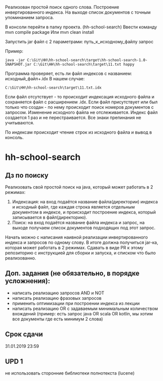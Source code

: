 Реализован простой поиск одного слова.
Построение инвертированного индекса.
На выходе список документов с точным упоминанием запроса.

В консоли перейти в папку проекта. (hh-school-search)
Ввести команду mvn compile package
Или mvn clean install

Запустить jar файл с 2 параметрами: путь_к_исходному_файлу запрос

Пример:
```
java -jar C:\Git\HH\hh-school-search\target\hh-school-search-1.0-SNAPSHOT.jar C:\Git\HH\hh-school-search\target\11.txt happy
```

Программа проверяет, есть ли файл индексов с названием: исходный_файл+.idx 
В нашем случае: 
```
C:\Git\HH\hh-school-search\target\11.txt.idx
```

Если файл отсутствует - то происходит индексация исходного файла и сохраняется файл с расширением .idx.
Если файл присутствует или был только что создан - по нему происходит поиск номеров документов с запросом. 
Изменение исходного файла не отслеживается. Индекс файл создается 1 раз и не перестраивается.
Все знаки препинания не учитываются.

По индексам происходит чтение строк из исходного файла и вывод в консоль.


# hh-school-search
## Дз по поиску 

Реализовать свой простой поиск на java, который может работать в 2 режимах: 

1. Индексация: на вход подаётся название файла(директории) индекса и исходный файл, где каждая строка является отдельным документом в индексе, и происходит построение индекса, который записывается в файл(директорию). 
2. Поиск: на вход подаётся название файла индекса и запрос, на выходе получаем список документов подходящих под этот запрос.

Начать можно с написания наивной реализации инвертированного индекса и запросов по одному слову. В итоге должна получиться jar-ка, которая может работать в 2 режимах. Сдавать в виде PR к этому репозиторию с инструкцией для сборки и запуска, и списком что было реализованно. 

## Доп. задания (не обязательно, в порядке усложнения): 
* написать реализацию запросов AND и NOT
* написать реализацию фразовых запросов
* применить оптимизации при построении индекса из лекции
* написать реализацию OR с задаваемым минимальным количеством вхождений (пример: есть запрос java OR scala OR kotlin, мы хотим все документы где есть минимум 2 слова)

## Срок сдачи

31.01.2019 23:59

## UPD 1

не использовать сторонние библиотеки полнотекста (lucene)
